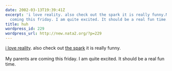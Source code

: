 ```yaml
---
date: 2002-03-13T19:39:41Z
excerpt: 'i love reality. also check out the spark it is really funny.My parents are
  coming this friday. I am quite excited. It should be a real fun time. '
title: huh
wordpress_id: 229
wordpress_url: http://new.nata2.org/?p=229
---
```


<a href="http://www.wastedchicks.com">i love reality</a>. also check out <a href="http://www.thespark.com">the spark</a> it is really funny.<br/><br/>My parents are coming this friday. I am quite excited. It should be a real fun time. 
